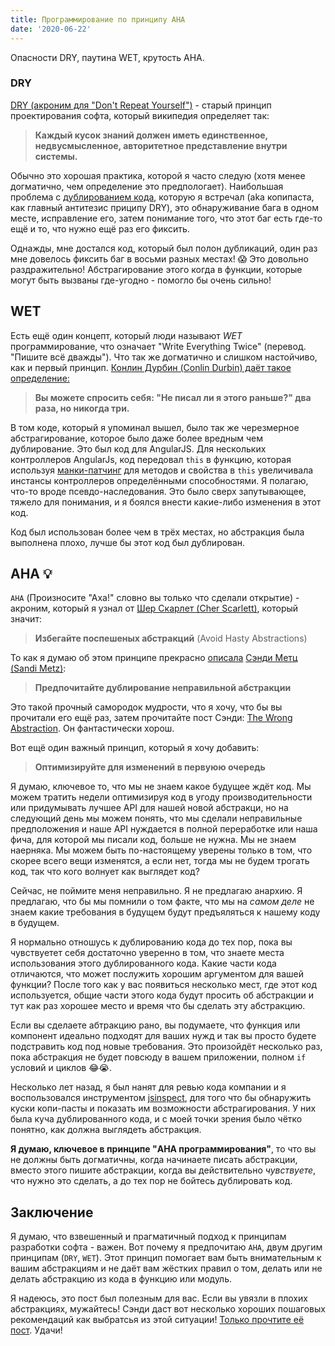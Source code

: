 ```yaml
---
title: Программирование по принципу AHA
date: '2020-06-22'
---
```


Опасности DRY, паутина WET, крутость AHA.

### DRY

[DRY (акроним для "Don't Repeat Yourself")](https://ru.wikipedia.org/wiki/Don%E2%80%99t_repeat_yourself) - старый принцип
проектирования софта,
который википедия определяет так:

>**Каждый кусок знаний должен иметь единственное, недвусмысленное, авторитетное представление внутри системы.**

Обычно это хорошая практика, которой я часто следую (хотя менее догматично, чем определение это предпологает).
Наибольшая проблема с [дублированием кода](https://ru.wikipedia.org/wiki/%D0%94%D1%83%D0%B1%D0%BB%D0%B8%D1%80%D0%BE%D0%B2%D0%B0%D0%BD%D0%B8%D0%B5_%D0%BA%D0%BE%D0%B4%D0%B0), которую я встречал (aka копипаста, как главный антитезис приципу DRY),
это обнаруживание бага в одном месте, исправление его, затем понимание того, что этот баг есть где-то ещё и то, что
нужно ещё раз его фиксить.

Однажды, мне достался код, который был полон дубликаций, один раз мне довелось фиксить баг в восьми разных местах!
😱 Это довольно раздражительно! Абстрагирование этого когда в функции, которые могут быть вызваны
где-угодно - помогло бы очень сильно!

## WET

Есть ещё один концепт, который люди называют *WET* программирование, что означает "Write Everything Twice"
(перевод. "Пишите всё дважды").
Что так же догматично и слишком настойчиво, как и первый принцип. [Конлин Дурбин (Conlin Durbin) даёт такое
определение:](https://dev.to/wuz/stop-trying-to-be-so-dry-instead-write-everything-twice-wet-5g33)

>**Вы можете спросить себя: "Не писал ли я этого раньше?" два раза, но никогда три.**

В том коде, который я упоминал вышел, было так же черезмерное абстрагирование, которое было даже более
вредным чем дублирование.
Это был код для AngularJS. Для нескольких контроллеров AngularJs, код передовал `this` в функцию, которая
используя [манки-патчинг](https://ru.wikipedia.org/wiki/Monkey_patch) для методов
и свойства в `this` увеличивала инстансы контроллеров определёнными способностями. Я полагаю, что-то вроде
псевдо-наследования.
Это было сверх запутывающее, тяжело для понимания, и я боялся внести какие-либо изменения в этот код.

Код был использован более чем в трёх местах, но абстракция была выполнена плохо, лучше бы этот код был
дублирован.

## AHA 💡

`AHA` (Произносите "Аха!" словно вы только что сделали открытие) - акроним, который
я узнал от [Шер Скарлет (Cher Scarlett)](https://twitter.com/CHERdotdev/status/1112819136147742720), который значит:

>**Избегайте поспешеных абстракций** (Avoid Hasty Abstractions)

То как я думаю об этом принципе прекрасно [описала](https://sandimetz.com/blog/2016/1/20/the-wrong-abstraction) [Сэнди Метц (Sandi Metz)](https://twitter.com/sandimetz):

>**Предпочитайте дублирование неправильной абстракции**

Это такой прочный самородок мудрости, что я хочу, что бы вы прочитали его ещё раз,
затем прочитайте пост Сэнди: [The Wrong Abstraction](https://sandimetz.com/blog/2016/1/20/the-wrong-abstraction). Он фантастически хорош.

Вот ещё один важный принцип, который я хочу добавить:

>**Оптимизируйте для изменений в первуюю очередь**

Я думаю, ключевое то, что мы не знаем какое будущее ждёт код. Мы можем
тратить недели оптимизируя код в угоду производительности или придумывать лучшее API
для нашей новой абстракци, но на следующий день мы можем понять, что мы сделали
неправильные предположения и наше API нуждается в полной переработке или наша фича,
для которой мы писали код, больше не нужна. Мы не знаем наерняка. Мы можем быть
по-настоящему уверены только в том, что скорее всего вещи изменятся, а если нет,
тогда мы не будем трогать код, так что кого волнует как выглядет код?

Сейчас, не поймите меня неправильно. Я не предлагаю анархию. Я предлагаю, что бы мы
помнили о том факте, что мы на *самом деле* не знаем какие требования
в будущем будут предъяляться к нашему коду в будущем.

Я нормально отношусь к дублированию кода до тех пор, пока вы чувствуетет себя
достаточно уверенно в том, что знаете места использования этого дублированного кода.
Какие части кода отличаются, что может послужить хорошим аргументом для вашей
функции? После того как у вас появиться несколько мест, где этот код используется,
общие части этого кода будут просить об абстракции и тут как раз хорошее место и время
что бы сделать эту абстракцию.

Если вы сделаете абтракцию рано, вы подумаете, что функция или компонент идеально
подходят для ваших нужд и так вы просто будете подстравить код под новые требования.
Это произойдёт несколько раз, пока абстракция не будет повсюду в вашем приложении,
полном `if` условий и циклов 😂😭.

Несколько лет назад, я был нанят для ревью кода компании и я воспользовался инструментом [jsinspect](https://github.com/danielstjules/jsinspect),
для того что бы обнаружить куски копи-пасты и показать им возможности абстрагирования.
У них была куча дублированного кода, и с моей точки зрения было чётко понятно, как должна выглядеть абстракция.

**Я думаю, ключевое в принципе "AHA программирования"**, то что вы не должны быть
догматичны, когда начинаете писать абстракции, вместо этого пишите абстракции, когда
вы действительно *чувствуете*, что нужно это сделать, а до тех пор не бойтесь дублировать код.


## Заключение
Я думаю, что взвешенный и прагматичный подход к принципам разработки софта - важен.
Вот почему я предпочитаю `AHA`, двум другим принципам (`DRY`, `WET`). Этот принцип
помогает вам быть внимательным к вашим абстракциям и не даёт вам жёстких правил
о том, делать или не делать абстракцию из кода в функцию или модуль.

Я надеюсь, это пост был полезным для вас. Если вы увязли в плохих абстракциях, мужайтесь!
Сэнди даст вот несколько хороших пошаговых рекомендаций как выбратсья из этой ситуации!
[Только прочтите её пост](https://sandimetz.com/blog/2016/1/20/the-wrong-abstraction). Удачи!
